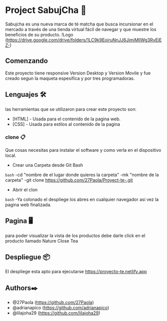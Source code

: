 # Project SabujCha 🌱

Sabujcha es una nueva marca de té matcha que busca incursionar en el mercado a través de una tienda virtual fácil de navegar y que muestre los beneficios de su producto.
!Logo (https://drive.google.com/drive/folders/1LC9k9EoiruNnJJ6JimiMllWg3RyEiEZ-)

## Comenzando

Este proyecto tiene responsive Version Desktop y Version Movile y fue creado segun la maqueta espesifica y por tres programadoras.

## Lenguajes 🛠️

las herramientas que se utilizaron para crear este proyecto son:

- [HTML] - Usada para el contenido de la pagina web.
- [CSS] - Usada para estilos al contenido de la pagina

### clone 📋

Que cosas necesitas para instalar el software y como verla en el dispositivo local.

- Crear una Carpeta desde Git Bash

`bash`
-cd "nombre de el lugar donde quieres la carpeta"
-mk "nombre de la carpeta"
-git clone https://github.com/27Paola/Proyect-te-.git

- Abrir el clon

`bash`
-Ya colonado el despliege los abres en cualquier navegador asi vez la pagina web finalizada.

## Pagina 🖥

para poder visualizar la vista de los productos debe darle click en el producto llamado Nature Close Tea

## Despliegue 📦

El despliege esta apto para ejecutarse
https://proyecto-te.netlify.app

## Authors✒️

- @27Paola (https://github.com/27Paola)
- @adrianapico (https://github.com/adrianapico)
- @lilajoha29 (https://github.com/lilajoha29)

